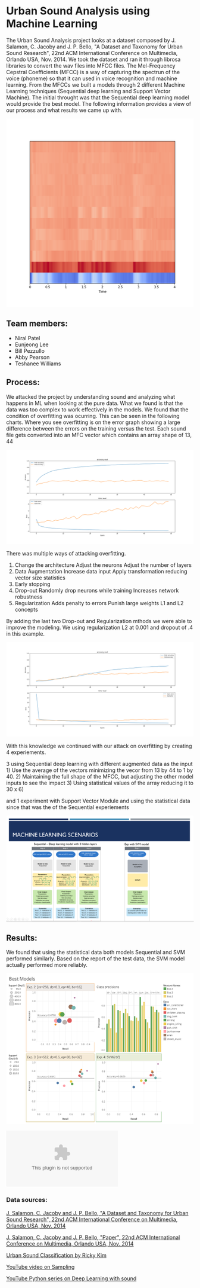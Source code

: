 # Urban Sound Analysis using Machine Learning

The Urban Sound Analysis project looks at a dataset composed by J. Salamon, C. Jacoby and J. P. Bello, "A Dataset and Taxonomy for Urban Sound Research", 22nd ACM International Conference on Multimedia, Orlando USA, Nov. 2014.  We took the dataset and ran it through librosa libraries to convert the wav files into MFCC files.  The Mel-Frequency Cepstral Coefficients (MFCC) is a way of capturing the spectrun of the voice (phoneme) so that it can used in voice recognition and machine learning.  From the MFCCs we built a models through 2 different Machine Learning techniques (Sequential deep learning and Support Vector Machine).  The initial throught was that the Sequential deep learning model would provide the best model.  The following information provides a view of our process and what results we came up with.

![MFCC Example](Images/MFCCs_duration_4sec.png)

## Team members:

* Niral Patel
* Eunjeong Lee
* Bill Pezzullo
* Abby Pearson
* Teshanee Williams

## Process:

We attacked the project by understanding sound and analyzing what happens in ML when looking at the pure data.  What we found is that the data was too complex to work effectively in the models.  We found that the condition of overfitting was ocurring.  This can be seen in the following  charts.  Where you see overfitting is on the error graph showing a large difference between the errors on the training versus the test.  Each sound file gets converted into an MFC vector which contains an array shape of 13, 44

![Overfitting](Images/Experiment%202/neuron128.png)

There was multiple ways of attacking overfitting.

1) Change the architecture
	Adjust the neurons
	Adjust the number of layers
2) Data Augmentation
	Increase data input
	Apply transformation
	reducing vector size
	statistics
3) Early stopping
4) Drop-out
	Randomly drop neurons while training
	Increases network robustness
5) Regularization
	Adds penalty to errors
	Punish large weights
	L1 and L2 concepts

By adding the last two Drop-out and Regularization mthods we were able to improve the modeling.  We using regularization L2 at 0.001 and dropout of .4 in this example.

![Overfitting results](Images/Experiment%202/neuron128(of).png)

With this knowledge we continued with our attack on overfitting by creating 4 experiements.  

3 using Sequential deep learning with different augmented data as the input 
	1) Use the average of the vectors minimizing the vecor from 13 by 44 to 1 by 40.
	2) Maintaining the full shape of the MFCC, but adjusting the other model inputs to see the impact
	3) Using statistical values of the array reducing it to 30 x 6) 
	
and 1 experiment with Support Vector Module and using the statistical data since that was the of the Sequential experiements

![Examples](Images/Experiments.png)

## Results:

We found that using the statistical data both models Sequential and SVM performed similarly.  Based on the report of the test data, the SVM model actually performed more reliably.

![Results](Images/best_models.png)

![Powerpoint presentation](Urban%20Sound%20Presentation.pptx)


### Data sources:

[J. Salamon, C. Jacoby and J. P. Bello, "A Dataset and Taxonomy for Urban Sound Research", 22nd ACM International Conference on Multimedia, Orlando USA, Nov. 2014](https://urbansounddataset.weebly.com/urbansound8k.html)

[J. Salamon, C. Jacoby and J. P. Bello, "Paper", 22nd ACM International Conference on Multimedia, Orlando USA, Nov. 2014](http://www.justinsalamon.com/uploads/4/3/9/4/4394963/salamon_urbansound_acmmm14.pdf)


[Urban Sound Classification by Ricky Kim](https://towardsdatascience.com/urban-sound-classification-part-1-99137c6335f9)

[YouTube video on Sampling](https://www.youtube.com/watch?v=yWqrx08UeUs&feature=youtu.be)

[YouTube Python series on Deep Learning with sound](https://www.youtube.com/watch?v=Oa_d-zaUti8)

